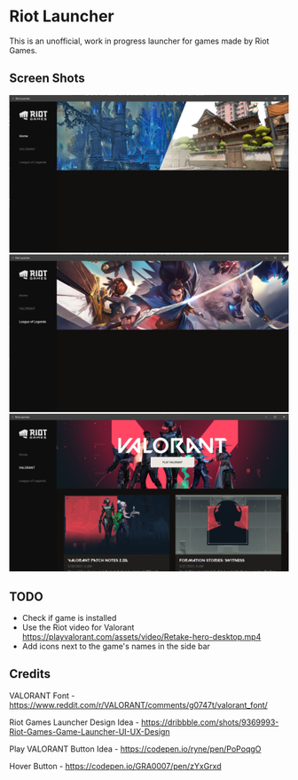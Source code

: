 # Riot Launcher

This is an unofficial, work in progress launcher for games made by Riot Games.

## Screen Shots

![photo](github_screen_shots/homescreen.PNG)
![photo](github_screen_shots/lol.PNG)
![photo](github_screen_shots/valorant.PNG)

## TODO

- Check if game is installed
- Use the Riot video for Valorant https://playvalorant.com/assets/video/Retake-hero-desktop.mp4
- Add icons next to the game's names in the side bar

## Credits

VALORANT Font - https://www.reddit.com/r/VALORANT/comments/g0747t/valorant_font/

Riot Games Launcher Design Idea - https://dribbble.com/shots/9369993-Riot-Games-Game-Launcher-UI-UX-Design

Play VALORANT Button Idea - https://codepen.io/ryne/pen/PoPoqgO

Hover Button - https://codepen.io/GRA0007/pen/zYxGrxd
